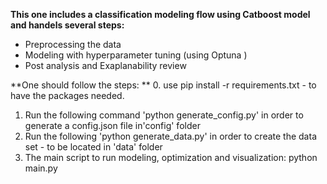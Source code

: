**This one includes a classification modeling flow using Catboost model and handels several steps:**
* Preprocessing the data
* Modeling with hyperparameter tuning (using Optuna )
* Post analysis and Exaplanability review

**One should follow the steps: **
0. use pip install -r requirements.txt - to have the packages needed.
1. Run the following command 'python generate_config.py' in order to generate a config.json file in'config' folder
2. Run the following 'python generate_data.py' in order to create the data set - to be located in 'data' folder
3. The main script to run modeling, optimization and visualization: python main.py

